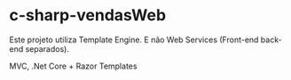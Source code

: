 # c-sharp-vendasWeb

Este projeto utiliza Template Engine. E não Web Services (Front-end back-end separados).

MVC, .Net Core + Razor Templates
